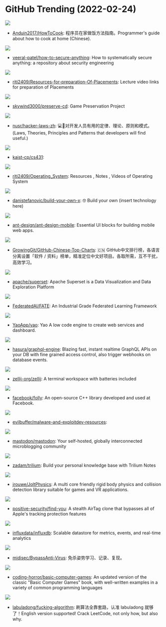 # GitHub Trending (2022-02-24)

![](https://img.shields.io/badge/none-New%203-green?style=flat-square&logo=appveyor)
- [Anduin2017/HowToCook](https://github.com/Anduin2017/HowToCook): 程序员在家做饭方法指南。Programmer's guide about how to cook at home (Chinese).

![](https://img.shields.io/badge/none-New%20251-green?style=flat-square&logo=appveyor)
- [veeral-patel/how-to-secure-anything](https://github.com/veeral-patel/how-to-secure-anything): How to systematically secure anything: a repository about security engineering

![](https://img.shields.io/badge/none-New%20115-green?style=flat-square&logo=appveyor)
- [riti2409/Resources-for-preparation-Of-Placements](https://github.com/riti2409/Resources-for-preparation-Of-Placements): Lecture video links for preparation of Placements

![](https://img.shields.io/badge/none-New%20136-green?style=flat-square&logo=appveyor)
- [skywind3000/preserve-cd](https://github.com/skywind3000/preserve-cd): Game Preservation Project

![](https://img.shields.io/badge/none-New%2082-green?style=flat-square&logo=appveyor)
- [nusr/hacker-laws-zh](https://github.com/nusr/hacker-laws-zh): 💻📖对开发人员有用的定律、理论、原则和模式。(Laws, Theories, Principles and Patterns that developers will find useful.)

![](https://img.shields.io/badge/Rust-New%2068-green?style=flat-square&logo=appveyor)
- [kaist-cp/cs431](https://github.com/kaist-cp/cs431): 

![](https://img.shields.io/badge/none-New%2048-green?style=flat-square&logo=appveyor)
- [riti2409/Operating_System](https://github.com/riti2409/Operating_System): Resources , Notes , Videos of Operating System

![](https://img.shields.io/badge/none-New%20552-green?style=flat-square&logo=appveyor)
- [danistefanovic/build-your-own-x](https://github.com/danistefanovic/build-your-own-x): 🤓 Build your own (insert technology here)

![](https://img.shields.io/badge/TypeScript-New%2040-green?style=flat-square&logo=appveyor)
- [ant-design/ant-design-mobile](https://github.com/ant-design/ant-design-mobile): Essential UI blocks for building mobile web apps.

![](https://img.shields.io/badge/Java-New%20164-green?style=flat-square&logo=appveyor)
- [GrowingGit/GitHub-Chinese-Top-Charts](https://github.com/GrowingGit/GitHub-Chinese-Top-Charts): 🇨🇳 GitHub中文排行榜，各语言分离设置「软件 / 资料」榜单，精准定位中文好项目。各取所需，互不干扰，高效学习。

![](https://img.shields.io/badge/TypeScript-New%2022-green?style=flat-square&logo=appveyor)
- [apache/superset](https://github.com/apache/superset): Apache Superset is a Data Visualization and Data Exploration Platform

![](https://img.shields.io/badge/Python-New%209-green?style=flat-square&logo=appveyor)
- [FederatedAI/FATE](https://github.com/FederatedAI/FATE): An Industrial Grade Federated Learning Framework

![](https://img.shields.io/badge/Go-New%2074-green?style=flat-square&logo=appveyor)
- [YaoApp/yao](https://github.com/YaoApp/yao): Yao A low code engine to create web services and dashboard.

![](https://img.shields.io/badge/Haskell-New%2082-green?style=flat-square&logo=appveyor)
- [hasura/graphql-engine](https://github.com/hasura/graphql-engine): Blazing fast, instant realtime GraphQL APIs on your DB with fine grained access control, also trigger webhooks on database events.

![](https://img.shields.io/badge/Rust-New%2088-green?style=flat-square&logo=appveyor)
- [zellij-org/zellij](https://github.com/zellij-org/zellij): A terminal workspace with batteries included

![](https://img.shields.io/badge/C%2B%2B-New%2013-green?style=flat-square&logo=appveyor)
- [facebook/folly](https://github.com/facebook/folly): An open-source C++ library developed and used at Facebook.

![](https://img.shields.io/badge/none-New%2031-green?style=flat-square&logo=appveyor)
- [evilbuffer/malware-and-exploitdev-resources](https://github.com/evilbuffer/malware-and-exploitdev-resources): 

![](https://img.shields.io/badge/Ruby-New%2041-green?style=flat-square&logo=appveyor)
- [mastodon/mastodon](https://github.com/mastodon/mastodon): Your self-hosted, globally interconnected microblogging community

![](https://img.shields.io/badge/JavaScript-New%2071-green?style=flat-square&logo=appveyor)
- [zadam/trilium](https://github.com/zadam/trilium): Build your personal knowledge base with Trilium Notes

![](https://img.shields.io/badge/C%2B%2B-New%20267-green?style=flat-square&logo=appveyor)
- [jrouwe/JoltPhysics](https://github.com/jrouwe/JoltPhysics): A multi core friendly rigid body physics and collision detection library suitable for games and VR applications.

![](https://img.shields.io/badge/Swift-New%2073-green?style=flat-square&logo=appveyor)
- [positive-security/find-you](https://github.com/positive-security/find-you): A stealth AirTag clone that bypasses all of Apple's tracking protection features

![](https://img.shields.io/badge/Go-New%206-green?style=flat-square&logo=appveyor)
- [influxdata/influxdb](https://github.com/influxdata/influxdb): Scalable datastore for metrics, events, and real-time analytics

![](https://img.shields.io/badge/C%2B%2B-New%2024-green?style=flat-square&logo=appveyor)
- [midisec/BypassAnti-Virus](https://github.com/midisec/BypassAnti-Virus): 免杀姿势学习、记录、复现。

![](https://img.shields.io/badge/C%23-New%20198-green?style=flat-square&logo=appveyor)
- [coding-horror/basic-computer-games](https://github.com/coding-horror/basic-computer-games): An updated version of the classic "Basic Computer Games" book, with well-written examples in a variety of common programming languages

![](https://img.shields.io/badge/Markdown-New%20101-green?style=flat-square&logo=appveyor)
- [labuladong/fucking-algorithm](https://github.com/labuladong/fucking-algorithm): 刷算法全靠套路，认准 labuladong 就够了！English version supported! Crack LeetCode, not only how, but also why.

